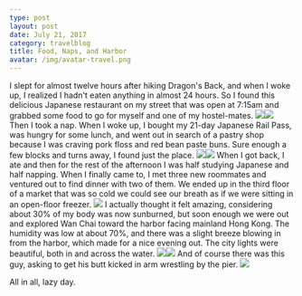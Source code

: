 ```yaml
---
type: post
layout: post
date: July 21, 2017
category: travelblog
title: Food, Naps, and Harbor
avatar: /img/avatar-travel.png
---
```


I slept for almost twelve hours after hiking Dragon's Back, and when I woke up, I realized I hadn't eaten anything in almost 24 hours. So I found this delicious Japanese restaurant on my street that was open at 7:15am and grabbed some food to go for myself and one of my hostel-mates. <img class='post-img' src='{{ "/img/travel/SE_Asia/Day4/IMG_20170721_072218.webp" }}'/><img class='post-img' src='{{ "/img/travel/SE_Asia/Day4/IMG_20170721_074221.webp" }}'/> Then I took a nap. When I woke up, I bought my 21-day Japanese Rail Pass, was hungry for some lunch, and went out in search of a pastry shop because I was craving pork floss and red bean paste buns. Sure enough a few blocks and turns away, I found just the place. <img class='post-img' src='{{ "/img/travel/SE_Asia/Day4/IMG_20170721_120036.webp" }}'/><img class='post-img' src='{{ "/img/travel/SE_Asia/Day4/IMG_20170721_120105.webp" }}'/> When I got back, I ate and then for the rest of the afternoon I was half studying Japanese and half napping. When I finally came to, I met three new roommates and ventured out to find dinner with two of them. We ended up in the third floor of a market that was so cold we could see our breath as if we were sitting in an open-floor freezer. <img class='post-img' src='{{ "/img/travel/SE_Asia/Day4/IMG_20170721_191329.webp" }}'/> I actually thought it felt amazing, considering about 30% of my body was now sunburned, but soon enough we were out and explored Wan Chai toward the harbor facing mainland Hong Kong. The humidity was low at about 70%, and there was a slight breeze blowing in from the harbor, which made for a nice evening out. The city lights were beautiful, both in and across the water. <img class='post-img' src='{{ "/img/travel/SE_Asia/Day4/IMG_20170721_201115.webp" }}'/><img class='post-img' src='{{ "/img/travel/SE_Asia/Day4/IMG_20170721_203946~2.webp" }}'/> And of course there was this guy, asking to get his butt kicked in arm wrestling by the pier. <img class='post-img' src='{{ "/img/travel/SE_Asia/Day4/IMG_20170721_204718~2.webp" }}'/>

All in all, lazy day.
